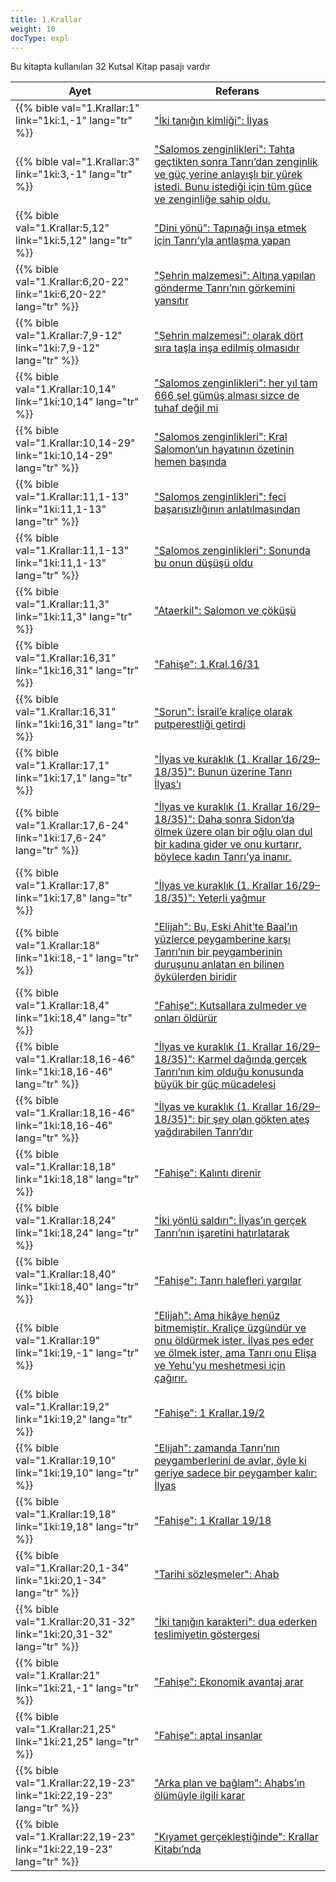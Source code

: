 ```yaml
---
title: 1.Krallar
weight: 10
docType: expl
---
```


Bu kitapta kullanılan 32 Kutsal Kitap pasajı vardır

| Ayet | Referans |
|-------|-----------|
| {{% bible val="1.Krallar:1" link="1ki:1,-1" lang="tr" %}} | ["İki tanığın kimliği": İlyas](/expl/../expl/content/witnesses/the-two-witnesses#c357) |
| {{% bible val="1.Krallar:3" link="1ki:3,-1" lang="tr" %}} | ["Salomos zenginlikleri": Tahta geçtikten sonra Tanrı’dan zenginlik ve güç yerine anlayışlı bir yürek istedi. Bunu istediği için tüm güce ve zenginliğe sahip oldu.](/expl/../expl/content/beasts/666-the-number-of-the-beast#d311) |
| {{% bible val="1.Krallar:5,12" link="1ki:5,12" lang="tr" %}} | ["Dini yönü": Tapınağı inşa etmek için Tanrı’yla antlaşma yapan](/expl/../expl/content/harlot/who-is-the-harlot-babylon-part-2#bc8e) |
| {{% bible val="1.Krallar:6,20-22" link="1ki:6,20-22" lang="tr" %}} | ["Şehrin malzemesi": Altına yapılan gönderme Tanrı’nın görkemini yansıtır](/expl/../expl/content/paradise/the-new-jerusalem#8562) |
| {{% bible val="1.Krallar:7,9-12" link="1ki:7,9-12" lang="tr" %}} | ["Şehrin malzemesi": olarak dört sıra taşla inşa edilmiş olmasıdır](/expl/../expl/content/paradise/the-new-jerusalem#8562) |
| {{% bible val="1.Krallar:10,14" link="1ki:10,14" lang="tr" %}} | ["Salomos zenginlikleri": her yıl tam 666 şel gümüş alması sizce de tuhaf değil mi](/expl/../expl/content/beasts/666-the-number-of-the-beast#d311) |
| {{% bible val="1.Krallar:10,14-29" link="1ki:10,14-29" lang="tr" %}} | ["Salomos zenginlikleri": Kral Salomon’un hayatının özetinin hemen başında](/expl/../expl/content/beasts/666-the-number-of-the-beast#d311) |
| {{% bible val="1.Krallar:11,1-13" link="1ki:11,1-13" lang="tr" %}} | ["Salomos zenginlikleri": feci başarısızlığının anlatılmasından](/expl/../expl/content/beasts/666-the-number-of-the-beast#d311) |
| {{% bible val="1.Krallar:11,1-13" link="1ki:11,1-13" lang="tr" %}} | ["Salomos zenginlikleri": Sonunda bu onun düşüşü oldu](/expl/../expl/content/beasts/666-the-number-of-the-beast#d311) |
| {{% bible val="1.Krallar:11,3" link="1ki:11,3" lang="tr" %}} | ["Ataerkil": Salomon ve çöküşü](/expl/../expl/background/israel/the-role-of-family-in-the-bible#3a5d) |
| {{% bible val="1.Krallar:16,31" link="1ki:16,31" lang="tr" %}} | ["Fahişe": 1.Kral.16/31](/expl/../expl/content/harlot/who-is-the-harlot-babylon-part-1#b45d) |
| {{% bible val="1.Krallar:16,31" link="1ki:16,31" lang="tr" %}} | ["Sorun": İsrail’e kraliçe olarak putperestliği getirdi](/expl/../expl/content/letters/the-letter-to-the-church-in-thyatira#94db) |
| {{% bible val="1.Krallar:17,1" link="1ki:17,1" lang="tr" %}} | ["İlyas ve kuraklık (1. Krallar 16/29–18/35)": Bunun üzerine Tanrı İlyas’ı](/expl/../expl/bible/daniel/the-secret-of-the-3-5-years#08ef) |
| {{% bible val="1.Krallar:17,6-24" link="1ki:17,6-24" lang="tr" %}} | ["İlyas ve kuraklık (1. Krallar 16/29–18/35)": Daha sonra Sidon’da ölmek üzere olan bir oğlu olan dul bir kadına gider ve onu kurtarır, böylece kadın Tanrı’ya inanır.](/expl/../expl/bible/daniel/the-secret-of-the-3-5-years#08ef) |
| {{% bible val="1.Krallar:17,8" link="1ki:17,8" lang="tr" %}} | ["İlyas ve kuraklık (1. Krallar 16/29–18/35)": Yeterli yağmur](/expl/../expl/bible/daniel/the-secret-of-the-3-5-years#08ef) |
| {{% bible val="1.Krallar:18" link="1ki:18,-1" lang="tr" %}} | ["Elijah": Bu, Eski Ahit’te Baal’ın yüzlerce peygamberine karşı Tanrı’nın bir peygamberinin duruşunu anlatan en bilinen öykülerden biridir](/expl/../expl/content/bowls/the-key-to-armageddon#5c76) |
| {{% bible val="1.Krallar:18,4" link="1ki:18,4" lang="tr" %}} | ["Fahişe": Kutsallara zulmeder ve onları öldürür](/expl/../expl/content/harlot/who-is-the-harlot-babylon-part-1#b45d) |
| {{% bible val="1.Krallar:18,16-46" link="1ki:18,16-46" lang="tr" %}} | ["İlyas ve kuraklık (1. Krallar 16/29–18/35)": Karmel dağında gerçek Tanrı’nın kim olduğu konusunda büyük bir güç mücadelesi](/expl/../expl/bible/daniel/the-secret-of-the-3-5-years#08ef) |
| {{% bible val="1.Krallar:18,16-46" link="1ki:18,16-46" lang="tr" %}} | ["İlyas ve kuraklık (1. Krallar 16/29–18/35)": bir şey olan gökten ateş yağdırabilen Tanrı’dır](/expl/../expl/bible/daniel/the-secret-of-the-3-5-years#08ef) |
| {{% bible val="1.Krallar:18,18" link="1ki:18,18" lang="tr" %}} | ["Fahişe": Kalıntı direnir](/expl/../expl/content/harlot/who-is-the-harlot-babylon-part-1#b45d) |
| {{% bible val="1.Krallar:18,24" link="1ki:18,24" lang="tr" %}} | ["İki yönlü saldırı": İlyas’ın gerçek Tanrı’nın işaretini hatırlatarak](/expl/../expl/content/beasts/the-nature-of-the-beast-in-the-book-of-revelation#6999) |
| {{% bible val="1.Krallar:18,40" link="1ki:18,40" lang="tr" %}} | ["Fahişe": Tanrı halefleri yargılar](/expl/../expl/content/harlot/who-is-the-harlot-babylon-part-1#b45d) |
| {{% bible val="1.Krallar:19" link="1ki:19,-1" lang="tr" %}} | ["Elijah": Ama hikâye henüz bitmemiştir. Kraliçe üzgündür ve onu öldürmek ister. İlyas pes eder ve ölmek ister, ama Tanrı onu Elişa ve Yehu’yu meshetmesi için çağırır.](/expl/../expl/content/bowls/the-key-to-armageddon#5c76) |
| {{% bible val="1.Krallar:19,2" link="1ki:19,2" lang="tr" %}} | ["Fahişe": 1 Krallar.19/2](/expl/../expl/content/harlot/who-is-the-harlot-babylon-part-1#b45d) |
| {{% bible val="1.Krallar:19,10" link="1ki:19,10" lang="tr" %}} | ["Elijah":  zamanda Tanrı’nın peygamberlerini de avlar, öyle ki geriye sadece bir peygamber kalır: İlyas](/expl/../expl/content/bowls/the-key-to-armageddon#5c76) |
| {{% bible val="1.Krallar:19,18" link="1ki:19,18" lang="tr" %}} | ["Fahişe": 1 Krallar 19/18](/expl/../expl/content/harlot/who-is-the-harlot-babylon-part-1#b45d) |
| {{% bible val="1.Krallar:20,1-34" link="1ki:20,1-34" lang="tr" %}} | ["Tarihi sözleşmeler": Ahab](/expl/../expl/background/israel/gods-covenant#909f) |
| {{% bible val="1.Krallar:20,31-32" link="1ki:20,31-32" lang="tr" %}} | ["İki tanığın karakteri": dua ederken teslimiyetin göstergesi](/expl/../expl/content/witnesses/the-two-witnesses#bdb3) |
| {{% bible val="1.Krallar:21" link="1ki:21,-1" lang="tr" %}} | ["Fahişe": Ekonomik avantaj arar](/expl/../expl/content/harlot/who-is-the-harlot-babylon-part-1#b45d) |
| {{% bible val="1.Krallar:21,25" link="1ki:21,25" lang="tr" %}} | ["Fahişe": aptal insanlar](/expl/../expl/content/harlot/who-is-the-harlot-babylon-part-1#b45d) |
| {{% bible val="1.Krallar:22,19-23" link="1ki:22,19-23" lang="tr" %}} | ["Arka plan ve bağlam": Ahabs’ın ölümüyle ilgili karar](/expl/../expl/content/worship/worship-in-the-throne-room#3e33) |
| {{% bible val="1.Krallar:22,19-23" link="1ki:22,19-23" lang="tr" %}} | ["Kıyamet gerçekleştiğinde": Krallar Kitabı’nda](/expl/../expl/topics/others/the-rapture#a0e7) |
